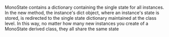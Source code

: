 MonoState contains a dictionary containing the single state for all instances. In the new method, the instance's dict object, where an instance's state is stored, is redirected to the single state dictionary maintained at the class level. In this way, no matter how many new instances you create of a MonoState derived class, they all share the same state